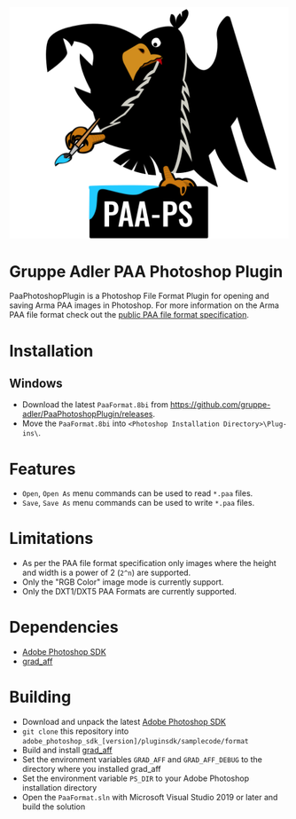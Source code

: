 <p align="center">
  <img src="./AdlerPS.png">
</p>

# Gruppe Adler PAA Photoshop Plugin

PaaPhotoshopPlugin is a Photoshop File Format Plugin for opening and saving Arma PAA images in Photoshop. For more information on the Arma PAA file format check out the  [public PAA file format specification](https://community.bistudio.com/wiki/PAA_File_Format).

# Installation

## Windows
- Download the latest `PaaFormat.8bi` from https://github.com/gruppe-adler/PaaPhotoshopPlugin/releases.
- Move the `PaaFormat.8bi` into `<Photoshop Installation Directory>\Plug-ins\`.

<!---
## MacOS
Move the `PaaFormat.plugin` into `Applications/Adobe Photoshop/Plug-ins/`.
--->

# Features
- `Open`, `Open As` menu commands can be used to read `*.paa` files.
- `Save`, `Save As` menu commands can be used to write `*.paa` files.

# Limitations
- As per the PAA file format specification only images where the height and width is a power of 2 (`2^n`) are supported.
- Only the "RGB Color" image mode is currently support.
- Only the DXT1/DXT5 PAA Formats are currently supported.

# Dependencies
* [Adobe Photoshop SDK](https://console.adobe.io/downloads/ps)
* [grad_aff](https://github.com/gruppe-adler/grad_aff/tree/dev)

# Building
- Download and unpack the latest [Adobe Photoshop SDK](https://console.adobe.io/downloads/ps)
- `git clone` this repository into `adobe_photoshop_sdk_[version]/pluginsdk/samplecode/format`
- Build and install [grad_aff](https://github.com/gruppe-adler/grad_aff)
- Set the environment variables `GRAD_AFF` and `GRAD_AFF_DEBUG` to the directory where you installed grad_aff
- Set the environment variable `PS_DIR` to your Adobe Photoshop installation directory
- Open the `PaaFormat.sln` with Microsoft Visual Studio 2019 or later and build the solution

